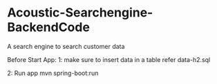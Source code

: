 # Acoustic-Searchengine-BackendCode
A search engine to search customer data

Before Start App:
1: make sure to insert data in a table
refer data-h2.sql

2: Run app
mvn spring-boot:run
